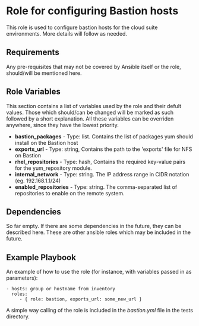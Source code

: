 Role for configuring Bastion hosts
=========
This role is used to configure bastion hosts for the cloud suite environments. 
More details will follow as needed.

Requirements
------------
Any pre-requisites that may not be covered by Ansible itself or the role, should/will be mentioned here. 

Role Variables
--------------
This section contains a list of variables used by the role and their defult values. 
Those which should/can be changed will be marked as such followed by a short explanation.
All these variables can be overriden anywhere, since they have the lowest priority. 


- **bastion_packages** 		- Type: list. Contains the list of packages yum should install on the Bastion host
- **exports_url** 	 	- Type: string, Contains the path to the 'exports' file for NFS on Bastion
- **rhel_repositories**		- Type: hash, Contains the required key-value pairs for the yum_repository module. 
- **internal_network** 		- Type: string. The IP address range in CIDR notation (eg. 192.168.1.1/24) 
- **enabled_repositories**	- Type: string. The comma-separated list of repositories to enable on the remote system.


Dependencies
------------
So far empty. If there are some dependencies in the future, they can be described here.
These are other ansible roles which may be included in the future. 

Example Playbook
----------------
An example of how to use the role (for instance, with variables passed in as parameters):

    - hosts: group or hostname from inventory
      roles:
         - { role: bastion, exports_url: some_new_url }

A simple way calling of the role is included in the *bastion.yml* file in the tests directory. 


